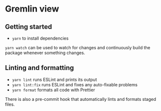 # Gremlin view

## Getting started

- `yarn` to install dependencies

`yarn watch` can be used to watch for changes and continuously build the package whenever something changes.

## Linting and formatting

- `yarn lint` runs ESLint and prints its output
- `yarn lint:fix` runs ESLint and fixes any auto-fixable problems
- `yarn format` formats all code with Prettier

There is also a pre-commit hook that automatically lints and formats staged files.
